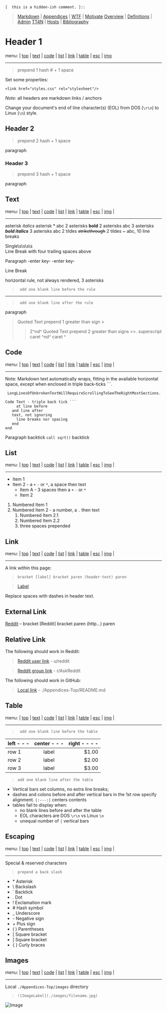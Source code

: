 [  this is a comment. ]::

`[  this is a hidden-ish comment. ]::`

<link href="styles.css" rel="stylesheet"></link>

> [Markdown](./Markdown.md) | [Appendices](./Appendices-Top/Markdown-00-Appendices.md) | [WTF](./Appendices-Top/Markdown-01-WTF.md) | [Motivate](./Appendices-Top/Markdown-02-Motivate.md) 
> [Overview](./Appendices-Top/Markdown-03-Overview.md) | [Definitions](./Appendices-Top/Markdown-04-Definitions.md) |  [Admin](./Appendices-Top/Markdown-05-Admin.md) 
> [TT4N](./Appendices-Top/Markdown-06-TT4N.md) | [Hosts](./Appendices-Top/Markdown-07-Hosts.md) | [Bibliography](./Appendices-Top/Markdown-99-Bibliography.md) 


# Header 1

menu: | [top](#header-1) | [text](#text) | [code](#code) | [list](#list) | [link](#link) | [table](#table) | [esc](#escaping) | [img](#images)

***

> prepend 1 hash \# + 1 space

Set some properties:

`<link href="styles.css" rel="stylesheet"/>`

*Note:* all headers are markdown links / anchors

Change your document's end of line character(s) (EOL) from DOS (`\r\n`) to Linux (`\n`) style.
	
## Header 2

> prepend 2 hash + 1 space

  paragraph

### Header 3

> prepend 3 hash + 1 space

  paragraph

## Text

menu: | [top](#header-1) | [text](#text) | [code](#code) | [list](#list) | [link](#link) | [table](#table) | [esc](#escaping) | [img](#images) |

***

asterisk *italics* asterisk \*
 abc
2 asterisks **bold** 2 asterisks
 abc
3 asterisks 
***bold italics*** 
3 asterisks
 abc
2 tildes ~~strikethrough~~ 2 tildes \~
 abc, 10 line breaks

Single\s\s\s\s  
Line Break with four trailing spaces above

Paragraph -enter key- -enter key-

Line Break

horizontal rule, not always rendered, 3 asterisks

> ` add one blank line before the rule`

***

> ` add one blank line after the rule`

paragraph

> Quoted Text prepend 1 greater than sign \>
>> 2^nd^ Quoted Text prepend 2 greater than
signs \>\>. superscript caret ^nd^ caret \^

## Code

menu: | [top](#header-1) | [text](#text) | [code](#code) | [list](#list) | [link](#link) | [table](#table) | [esc](#escaping) | [img](#images) |

***

Note: Markdown text automatically wraps, fitting in the available horizontal space, except when enclosed in triple back-ticks \`\`\`.

``` LongLinesOfUnbrokenTextWillRequireScrollingToSeeTheRightMostSections.```
```
Code Text - triple back tick ```
     at line before
   and line after
   text, not ignoring
     line breaks nor spacing
   end
end
```
Paragraph backtick `call sqrt()` backtick

## List
menu: | [top](#header-1) | [text](#text) | [code](#code) | [list](#list) | [link](#link) | [table](#table) | [esc](#escaping) | [img](#images) |

***

* Item 1
* Item 2 - a `+` `-` or `*`, a space then text
   + Item A - 3 spaces then a `+` `-` or `*`
   + Item 2

1. Numbered Item 1
2. Numbered Item 2 - a number, a `.` then text
   1. Numbered Item 2.1
   2. Numbered Item 2.2
   3. three spaces prepended

## Link

menu: | [top](#header-1) | [text](#text) | [code](#code) | [list](#list) | [link](#link) | [table](#table) | [esc](#escaping) | [img](#images) |

***

A link within this page:

> `bracket [label] bracket paren (header-text) paren`

> [Label](#external-link)


Replace spaces with dashes in header text.

## External Link

[Reddit](http://reddit.com) – bracket \[Reddit\] bracket paren \(http...\) paren

## Relative Link

The following should work in Reddit:

> [Reddit user link](u/reddit) - u/reddit

> [Reddit group link](r/AskReddit) - r/AskReddit

The following should work in GitHub:

> [Local link](./Appendices-Top/Appendices-Top/README.md) - ./Appendices-Top/README.md

## Table

menu: | [top](#header-1) | [text](#text) | [code](#code) | [list](#list) | [link](#link) | [table](#table) | [esc](#escaping) | [img](#images) |

***

> ` add one blank line before the table`

 | left - - - | center - - - | right - - - - |
 | ------ |:--------:| -------:|
 | row 1  | label    |   $1.00 |
 | row 2  | label    |   $2.00 |
 | row 3  | label    |   $3.00 |

> `add one blank line after the table`

- Vertical bars set columns, no extra line breaks;
- dashes and colons before and after vertical bars in the 1st row specify alignment. `|:---:|` centers contents
- tables fail to display when:
   - no blank lines before and after the table
   - EOL characters are DOS `\r\n` vs Linux `\n`
   - unequal number of `|` vertical bars

## Escaping

menu: | [top](#header-1) | [text](#text) | [code](#code) | [list](#list) | [link](#link) | [table](#table) | [esc](#escaping) | [img](#images) |

***

Special & reserved characters

>`prepend a back slash`

- \* Asterisk
- \\ Backslash
- \` Backtick
- \. Dot
- \! Exclamation mark
- \# Hash symbol
- \_ Underscore
- \- Negative sign
- \+ Plus sign
- \( \)  Parentheses
- \[ Square bracket
- \] Square bracket
- \{ \}  Curly braces

## Images

menu: | [top](#header-1) | [text](#text) | [code](#code) | [list](#list) | [link](#link) | [table](#table) | [esc](#escaping) | [img](#images) |

***

Local `./Appendices-Top/images` directory

> `![ImageLabel](./images/filename.jpg)`

![Image](./images/img-stick-figures-474x498.jpg)
